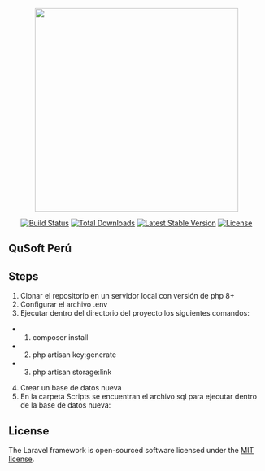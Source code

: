 <p align="center"><a href="https://laravel.com" target="_blank"><img src="https://raw.githubusercontent.com/laravel/art/master/logo-lockup/5%20SVG/2%20CMYK/1%20Full%20Color/laravel-logolockup-cmyk-red.svg" width="400"></a></p>

<p align="center">
<a href="https://travis-ci.org/laravel/framework"><img src="https://travis-ci.org/laravel/framework.svg" alt="Build Status"></a>
<a href="https://packagist.org/packages/laravel/framework"><img src="https://img.shields.io/packagist/dt/laravel/framework" alt="Total Downloads"></a>
<a href="https://packagist.org/packages/laravel/framework"><img src="https://img.shields.io/packagist/v/laravel/framework" alt="Latest Stable Version"></a>
<a href="https://packagist.org/packages/laravel/framework"><img src="https://img.shields.io/packagist/l/laravel/framework" alt="License"></a>
</p>

## QuSoft Perú

## Steps

1. Clonar el repositorio en un servidor local con versión de php 8+
2. Configurar el archivo .env
3. Ejecutar dentro del directorio del proyecto los siguientes comandos:
- 1. composer install
- 2. php artisan key:generate
- 3. php artisan storage:link

4. Crear un base de datos nueva
5. En la carpeta Scripts se encuentran el archivo sql para ejecutar dentro de la base de datos nueva:

## License

The Laravel framework is open-sourced software licensed under the [MIT license](https://opensource.org/licenses/MIT).
